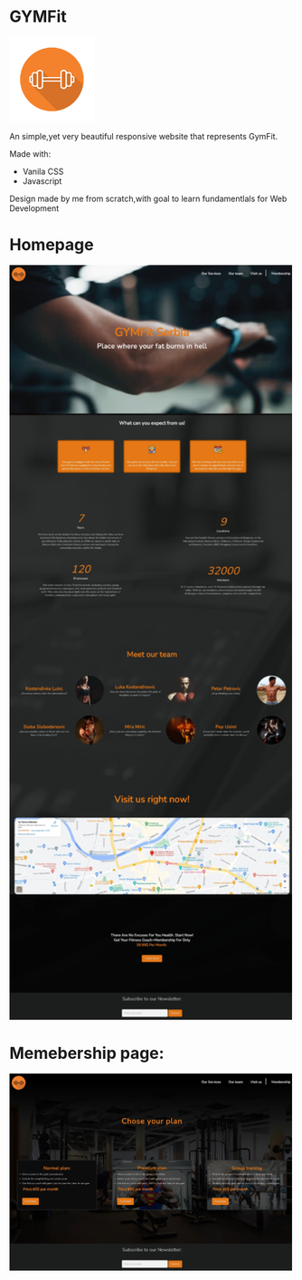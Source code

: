 # GYMFit
<img src="images/logo.png" style="width:150px;">
<p>An simple,yet very beautiful responsive website that represents GymFit.</p>
<p>Made with:</p>
<ul>
  <li>Vanila CSS</li>
  <li>Javascript</li>
</ul>
<p>Design made by me from scratch,with goal to learn fundamentlals for Web Development</p>
<a href="https://neckezz.github.io/GYMFit/" target="_blank"></a>
<h1>Homepage</h1>
<img src="images/home.jpeg" style="width:500px;">
<h1>Memebership page:</h1>
<img src="images/membership.jpeg" style="width:500px;">
